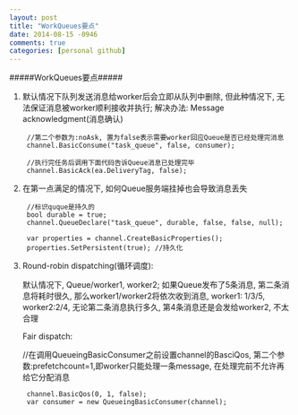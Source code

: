 ```yaml
---
layout: post
title: "WorkQueues要点"
date: 2014-08-15 -0946
comments: true
categories: [personal github]
---
```


#####WorkQueues要点#####


1. 默认情况下队列发送消息给worker后会立即从队列中删除, 但此种情况下, 无法保证消息被worker顺利接收并执行;
   解决办法: Message acknowledgment(消息确认)


        //第二个参数为:noAsk, 置为false表示需要worker回应Queue是否已经处理完消息
        channel.BasicConsume("task_queue", false, consumer);

        //执行完任务后调用下面代码告诉Queue消息已处理完毕 
        channel.BasicAck(ea.DeliveryTag, false);
   
2. 在第一点满足的情况下, 如何Queue服务端挂掉也会导致消息丢失

        //标识quque是持久的
        bool durable = true;
        channel.QueueDeclare("task_queue", durable, false, false, null);
    
        var properties = channel.CreateBasicProperties(); 
        properties.SetPersistent(true); //持久化
    
3. Round-robin dispatching(循环调度): 

   默认情况下, Queue/worker1, worker2; 如果Queue发布了5条消息, 第二条消息将耗时很久, 那么worker1/worker2将依次收到消息, worker1: 1/3/5, worker2:2/4, 无论第二条消息执行多久, 第4条消息还是会发给worker2, 不太合理

   Fair dispatch:
   
   //在调用QueueingBasicConsumer之前设置channel的BasciQos, 第二个参数:prefetchcount=1,即worker只能处理一条message, 在处理完前不允许再给它分配消息
   
        channel.BasicQos(0, 1, false);
        var consumer = new QueueingBasicConsumer(channel);
   
